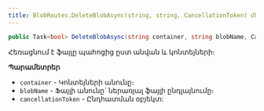 ```yaml
---
title: BlobRoutes.DeleteBlobAsync(string, string, CancellationToken) մեթոդ
---
```


```c#
public Task<bool> DeleteBlobAsync(string container, string blobName, CancellationToken cancellationToken = default)
```

Հեռացնում է ֆայլը պահոցից ըստ անվան և կոնտեյների։ 

**Պարամետրեր**

* `container` - Կոնտեյների անունը։ 
* `blobName` - Ֆայլի անունը` ներառյալ ֆայլի ընդլայնումը։
* `cancellationToken` - Ընդհատման օբյեկտ:
